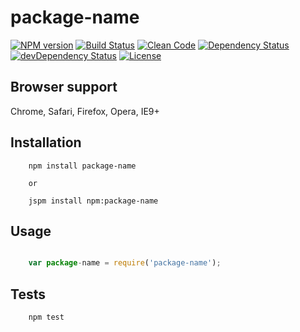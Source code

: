 package-name
=========

[![NPM version][icon-nv]][link-nv]
[![Build Status][icon-bs]][link-bs]
[![Clean Code][icon-cc]][link-cc]
[![Dependency Status][icon-ds]][link-ds]
[![devDependency Status][icon-dds]][link-dds]
[![License][icon-li]][link-li]

## Browser support

Chrome, Safari, Firefox, Opera, IE9+

## Installation 

```shell
    npm install package-name

    or 

    jspm install npm:package-name
```

## Usage

```js

    var package-name = require('package-name');

```

## Tests

```shell
    npm test          
```

[icon-nv]: https://img.shields.io/npm/v/package-name.svg?style=flat
[link-nv]: https://www.npmjs.com/package/package-name
[icon-bs]: https://travis-ci.org/wenwuwu/package-name.svg?branch=master
[link-bs]: https://travis-ci.org/wenwuwu/package-name
[icon-ds]: https://img.shields.io/david/wenwuwu/package-name.svg?style=flat
[link-ds]: https://david-dm.org/wenwuwu/package-name
[icon-dds]: https://img.shields.io/david/dev/wenwuwu/package-name.svg?style=flat
[link-dds]: https://david-dm.org/wenwuwu/package-name#info=devDependencies
[icon-cc]: https://img.shields.io/badge/code-clean-orange.svg?style=flat
[link-cc]: https://github.com/wenwuwu/code-convention-js 
[icon-li]: https://img.shields.io/badge/license-MIT-blue.svg?style=flat
[link-li]: http://opensource.org/licenses/MIT
